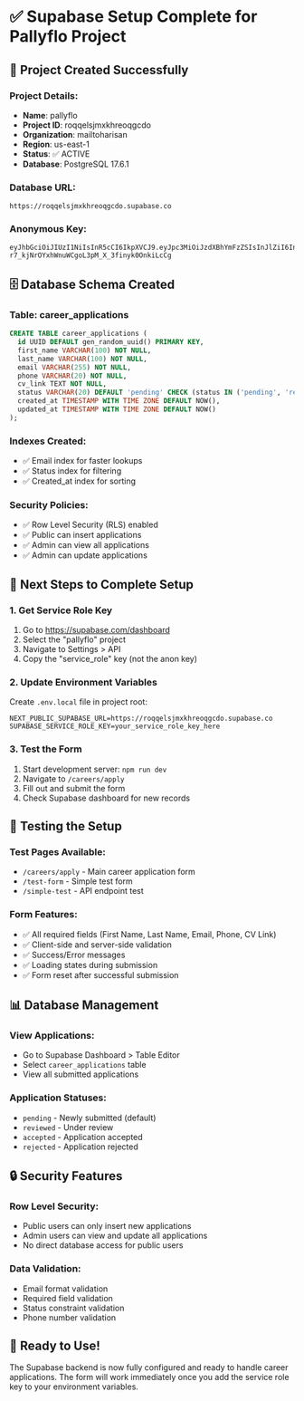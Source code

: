 # ✅ Supabase Setup Complete for Pallyflo Project

## 🎯 **Project Created Successfully**

### **Project Details:**
- **Name**: pallyflo
- **Project ID**: roqqelsjmxkhreoqgcdo
- **Organization**: mailtoharisan
- **Region**: us-east-1
- **Status**: ✅ ACTIVE
- **Database**: PostgreSQL 17.6.1

### **Database URL:**
```
https://roqqelsjmxkhreoqgcdo.supabase.co
```

### **Anonymous Key:**
```
eyJhbGciOiJIUzI1NiIsInR5cCI6IkpXVCJ9.eyJpc3MiOiJzdXBhYmFzZSIsInJlZiI6InJvcXFlbHNqbXhraHJlb3FnY2RvIiwicm9sZSI6ImFub24iLCJpYXQiOjE3NjA3NzU5NjEsImV4cCI6MjA3NjM1MTk2MX0.nY-r7_kjNrOYxhWnuWCgoL3pM_X_3finyk0OnkiLcCg
```

## 🗄️ **Database Schema Created**

### **Table: career_applications**
```sql
CREATE TABLE career_applications (
  id UUID DEFAULT gen_random_uuid() PRIMARY KEY,
  first_name VARCHAR(100) NOT NULL,
  last_name VARCHAR(100) NOT NULL,
  email VARCHAR(255) NOT NULL,
  phone VARCHAR(20) NOT NULL,
  cv_link TEXT NOT NULL,
  status VARCHAR(20) DEFAULT 'pending' CHECK (status IN ('pending', 'reviewed', 'accepted', 'rejected')),
  created_at TIMESTAMP WITH TIME ZONE DEFAULT NOW(),
  updated_at TIMESTAMP WITH TIME ZONE DEFAULT NOW()
);
```

### **Indexes Created:**
- ✅ Email index for faster lookups
- ✅ Status index for filtering
- ✅ Created_at index for sorting

### **Security Policies:**
- ✅ Row Level Security (RLS) enabled
- ✅ Public can insert applications
- ✅ Admin can view all applications
- ✅ Admin can update applications

## 🔧 **Next Steps to Complete Setup**

### **1. Get Service Role Key**
1. Go to https://supabase.com/dashboard
2. Select the "pallyflo" project
3. Navigate to Settings > API
4. Copy the "service_role" key (not the anon key)

### **2. Update Environment Variables**
Create `.env.local` file in project root:
```env
NEXT_PUBLIC_SUPABASE_URL=https://roqqelsjmxkhreoqgcdo.supabase.co
SUPABASE_SERVICE_ROLE_KEY=your_service_role_key_here
```

### **3. Test the Form**
1. Start development server: `npm run dev`
2. Navigate to `/careers/apply`
3. Fill out and submit the form
4. Check Supabase dashboard for new records

## 🧪 **Testing the Setup**

### **Test Pages Available:**
- `/careers/apply` - Main career application form
- `/test-form` - Simple test form
- `/simple-test` - API endpoint test

### **Form Features:**
- ✅ All required fields (First Name, Last Name, Email, Phone, CV Link)
- ✅ Client-side and server-side validation
- ✅ Success/Error messages
- ✅ Loading states during submission
- ✅ Form reset after successful submission

## 📊 **Database Management**

### **View Applications:**
- Go to Supabase Dashboard > Table Editor
- Select `career_applications` table
- View all submitted applications

### **Application Statuses:**
- `pending` - Newly submitted (default)
- `reviewed` - Under review
- `accepted` - Application accepted
- `rejected` - Application rejected

## 🔒 **Security Features**

### **Row Level Security:**
- Public users can only insert new applications
- Admin users can view and update all applications
- No direct database access for public users

### **Data Validation:**
- Email format validation
- Required field validation
- Status constraint validation
- Phone number validation

## 🚀 **Ready to Use!**

The Supabase backend is now fully configured and ready to handle career applications. The form will work immediately once you add the service role key to your environment variables.

